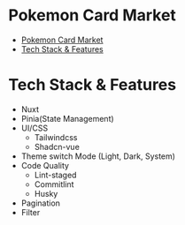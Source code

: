 # Pokemon Card Market

- [Pokemon Card Market](#pokemon-card-market)
- [Tech Stack \& Features](#tech-stack--features)

# Tech Stack & Features

- Nuxt
- Pinia(State Management)
- UI/CSS
  - Tailwindcss
  - Shadcn-vue
- Theme switch Mode (Light, Dark, System)
- Code Quality
  - Lint-staged
  - Commitlint
  - Husky
- Pagination
- Filter
